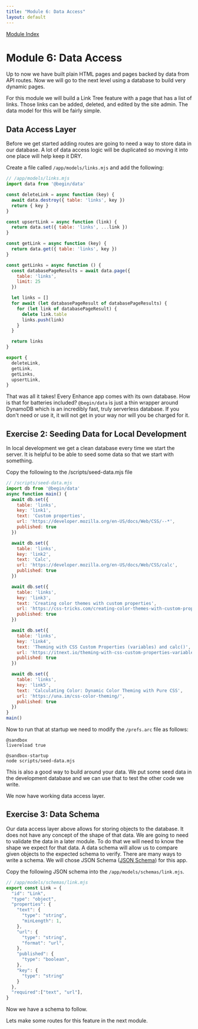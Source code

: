 ```yaml
---
title: "Module 6: Data Access"
layout: default
---
```


[Module Index](/enhance-workshop-codemash)


# Module 6: Data Access

Up to now we have built plain HTML pages and pages backed by data from API routes.
Now we will go to the next level using a database to build very dynamic pages.

For this module we will build a Link Tree feature with a page that has a list of links.
Those links can be added, deleted, and edited by the site admin.
The data model for this will be fairly simple.


## Data Access Layer

Before we get started adding routes are going to need a way to store data in our database.  A lot of data access logic will be duplicated so moving it into one place will help keep it DRY.

Create a file called `/app/models/links.mjs` and add the following:

```javascript
// /app/models/links.mjs
import data from '@begin/data'

const deleteLink = async function (key) {
  await data.destroy({ table: 'links', key })
  return { key }
}

const upsertLink = async function (link) {
  return data.set({ table: 'links', ...link })
}

const getLink = async function (key) {
  return data.get({ table: 'links', key })
}

const getLinks = async function () {
  const databasePageResults = await data.page({
    table: 'links',
    limit: 25
  })

  let links = []
  for await (let databasePageResult of databasePageResults) {
    for (let link of databasePageResult) {
      delete link.table
      links.push(link)
    }
  }

  return links
}

export {
  deleteLink,
  getLink,
  getLinks,
  upsertLink,
}
```

That was all it takes! Every Enhance app comes with its own database. How is that for batteries included? `@begin/data` is just a thin wrapper around DynamoDB which is an incredibly fast, truly serverless database. If you don't need or use it, it will not get in your way nor will you be charged for it.

## Exercise 2: Seeding Data for Local Development

In local development we get a clean database every time we start the server.
It is helpful to be able to seed some data so that we start with something.

Copy the following to the /scripts/seed-data.mjs file

```javascript
// /scripts/seed-data.mjs
import db from '@begin/data'
async function main() {
  await db.set({
    table: 'links',
    key: 'link1',
    text: 'Custom properties',
    url: 'https://developer.mozilla.org/en-US/docs/Web/CSS/--*',
    published: true
  })

  await db.set({
    table: 'links',
    key: 'link2',
    text: 'Calc',
    url: 'https://developer.mozilla.org/en-US/docs/Web/CSS/calc',
    published: true
  })

  await db.set({
    table: 'links',
    key: 'link3',
    text: 'Creating color themes with custom properties',
    url: 'https://css-tricks.com/creating-color-themes-with-custom-properties-hsl-and-a-little-calc/',
    published: true
  })

  await db.set({
    table: 'links',
    key: 'link4',
    text: 'Theming with CSS Custom Properties (variables) and calc()',
    url: 'https://itnext.io/theming-with-css-custom-properties-variables-and-calc-a89b37ad0013',
    published: true
  })

  await db.set({
    table: 'links',
    key: 'link5',
    text: 'Calculating Color: Dynamic Color Theming with Pure CSS',
    url: 'https://una.im/css-color-theming/',
    published: true
  })
}
main()
```

Now to run that at startup we need to modify the `/prefs.arc` file as follows:

```arc
@sandbox
livereload true

@sandbox-startup
node scripts/seed-data.mjs
```
This is also a good way to build around your data. We put some seed data in the development database and we can use that to test the other code we write.

We now have working data access layer.

## Exercise 3: Data Schema

Our data access layer above allows for storing objects to the database. It does not have any concept of the shape of that data. We are going to need to validate the data in a later module. To do that we will need to know the shape we expect for that data.
A data schema will allow us to compare given objects to the expected schema to verify. There are many ways to write a schema. We will chose JSON Schema ([JSON Schema](https://json-schema.org/)) for this app.

Copy the following JSON schema into the `/app/models/schemas/link.mjs`.

```javascript
// /app/models/schemas/link.mjs
export const Link = {
  "id": "Link",
  "type": "object",
  "properties": {
    "text": {
      "type": "string",
      "minLength": 1,
    },
    "url": {
      "type": "string",
      "format": "url",
    },
    "published": {
      "type": "boolean",
    },
    "key": {
      "type": "string"
    }
  },
  "required":["text", "url"],
}
```

Now we have a schema to follow.

Lets make some routes for this feature in the next module.




